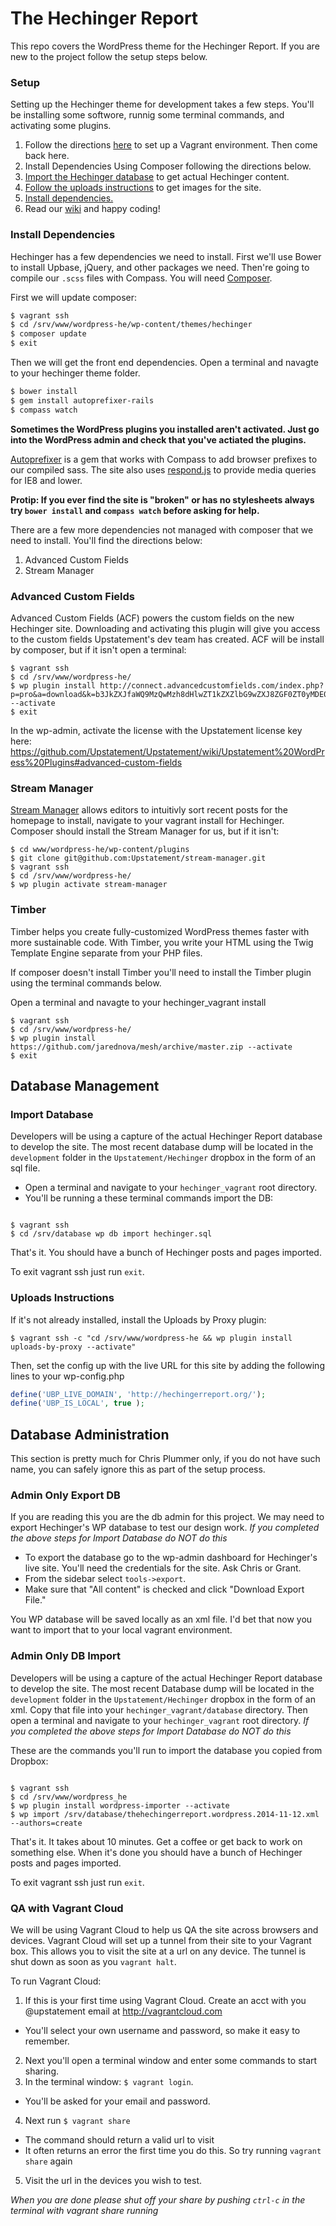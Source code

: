 The Hechinger Report
====================

This repo covers the WordPress theme for the Hechinger Report. If you are new to the project follow the setup steps below.

### Setup

Setting up the Hechinger theme for development takes a few steps. You'll be installing some softwore, runnig some terminal commands, and activating some plugins.

1. Follow the directions [here](https://github.com/Upstatement/hechinger_vagrant) to set up a Vagrant environment. Then come back here.
2. Install Dependencies Using Composer following the directions below.
3. [Import the Hechinger database](#import-database) to get actual Hechinger content.
4. [Follow the uploads instructions](#uploads-instructions) to get images for the site.
5. [Install dependencies.](#install-dependencies)
6. Read our [wiki](https://github.com/Upstatement/hechinger/wiki) and happy coding!


### Install Dependencies

Hechinger has a few dependencies we need to install. First we'll use Bower to install Upbase, jQuery, and other packages we need. Then're going to compile our `.scss` files with Compass. You will need [Composer](https://getcomposer.org/doc/00-intro.md#globally).

First we will update composer:

```bash
$ vagrant ssh
$ cd /srv/www/wordpress-he/wp-content/themes/hechinger
$ composer update
$ exit
```

Then we will get the front end dependencies. Open a terminal and navagte to your hechinger theme folder.

```bash
$ bower install
$ gem install autoprefixer-rails
$ compass watch
```

**Sometimes the WordPress plugins you installed aren't activated. Just go into the WordPress admin and check that you've actiated the plugins.**

[Autoprefixer](https://github.com/postcss/autoprefixer) is a gem that works with Compass to add browser prefixes to our compiled sass.
The site also uses [respond.js](https://github.com/scottjehl/Respond) to provide media queries for IE8 and lower.

**Protip: If you ever find the site is "broken" or has no stylesheets always try `bower install` and `compass watch` before asking for help.**

There are a few more dependencies not managed with composer that we need to install. You'll find the directions below:

1. Advanced Custom Fields
1. Stream Manager

### Advanced Custom Fields

Advanced Custom Fields (ACF) powers the custom fields on the new Hechinger site. Downloading and activating this plugin will give you access to the custom fields Upstatement's dev team has created. ACF will be install by composer, but if it isn't open a terminal:

```
$ vagrant ssh
$ cd /srv/www/wordpress-he/
$ wp plugin install http://connect.advancedcustomfields.com/index.php?p=pro&a=download&k=b3JkZXJfaWQ9MzQwMzh8dHlwZT1kZXZlbG9wZXJ8ZGF0ZT0yMDE0LTA3LTA5IDEyOjU4OjA4 --activate
$ exit
```
In the wp-admin, activate the license with the Upstatement license key here: https://github.com/Upstatement/Upstatement/wiki/Upstatement%20WordPress%20Plugins#advanced-custom-fields

### Stream Manager

[Stream Manager](http://github.com/Upstatement/Stream-Manager) allows editors to intuitivly sort recent posts for the homepage to install, navigate to your vagrant install for Hechinger. Composer should install the Stream Manager for us, but if it isn't:

```
$ cd www/wordpress-he/wp-content/plugins
$ git clone git@github.com:Upstatement/stream-manager.git
$ vagrant ssh
$ cd /srv/www/wordpress-he/
$ wp plugin activate stream-manager
```

### Timber

Timber helps you create fully-customized WordPress themes faster with more sustainable code. With Timber, you write your HTML using the Twig Template Engine separate from your PHP files.

If composer doesn't install Timber you'll need to install the Timber plugin using the terminal commands below.

Open a terminal and navagte to your hechinger_vagrant install

```
$ vagrant ssh
$ cd /srv/www/wordpress-he/
$ wp plugin install https://github.com/jarednova/mesh/archive/master.zip --activate
$ exit
```

## Database Management

### Import Database

Developers will be using a capture of the actual Hechinger Report database to develop the site. The most recent database dump will be located in the `development` folder in the `Upstatement/Hechinger` dropbox in the form of an sql file.

- Open a terminal and navigate to your `hechinger_vagrant` root directory.
- You'll be running a these terminal commands import the DB:

```

$ vagrant ssh
$ cd /srv/database wp db import hechinger.sql

```

That's it. You should have a bunch of Hechinger posts and pages imported.

To exit vagrant ssh just run `exit`.

### Uploads Instructions

If it's not already installed, install the Uploads by Proxy plugin:
```
$ vagrant ssh -c "cd /srv/www/wordpress-he && wp plugin install uploads-by-proxy --activate"
```
Then, set the config up with the live URL for this site by adding the following lines to your wp-config.php
```php
define('UBP_LIVE_DOMAIN', 'http://hechingerreport.org/');
define('UBP_IS_LOCAL', true );
```

## Database Administration

This section is pretty much for Chris Plummer only, if you do not have such name, you can safely ignore this as part of the setup process.

### Admin Only Export DB

If you are reading this you are the db admin for this project. We may need to export Hechinger's WP database to test our design work. _If you completed the above steps for Import Database do NOT do this_

- To export the database go to the wp-admin dashboard for Hechinger's live site. You'll need the credentials for the site. Ask Chris or Grant.
- From the sidebar select `tools->export`.
- Make sure that "All content" is checked and click "Download Export File."

You WP database will be saved locally as an xml file. I'd bet that now you want to import that to your local vagrant environment.

### Admin Only DB Import

Developers will be using a capture of the actual Hechinger Report database to develop the site. The most recent Database dump will be located in the `development` folder in the `Upstatement/Hechinger` dropbox in the form of an xml. Copy that file into your `hechinger_vagrant/database` directory. Then open a terminal and navigate to your `hechinger_vagrant` root directory. _If you completed the above steps for Import Database do NOT do this_

These are the commands you'll run to import the database you copied from Dropbox:

```shell

$ vagrant ssh
$ cd /srv/www/wordpress_he
$ wp plugin install wordpress-importer --activate
$ wp import /srv/database/thehechingerreport.wordpress.2014-11-12.xml --authors=create

```

That's it. It takes about 10 minutes. Get a coffee or get back to work on something else. When it's done you should have a bunch of Hechinger posts and pages imported.

To exit vagrant ssh just run `exit`.

### QA with Vagrant Cloud

We will be using Vagrant Cloud to help us QA the site across browsers and devices. Vagrant Cloud will set up a tunnel from their site to your Vagrant box. This allows you to visit the site at a url on any device. The tunnel is shut down as soon as you `vagrant halt`.

To run Vagrant Cloud:

1. If this is your first time using Vagrant Cloud. Create an acct with you @upstatement email at http://vagrantcloud.com
 - You'll select your own username and password, so make it easy to remember.
2. Next you'll open a terminal window and enter some commands to start sharing.
3. In the terminal window: `$ vagrant login`.
 - You'll be asked for your email and password.
4. Next run `$ vagrant share`
 - The command should return a valid url to visit
 - It often returns an error the first time you do this. So try running `vagrant share` again
5. Visit the url in the devices you wish to test.

_When you are done please shut off your share by pushing `ctrl-c` in the terminal with vagrant share running_
